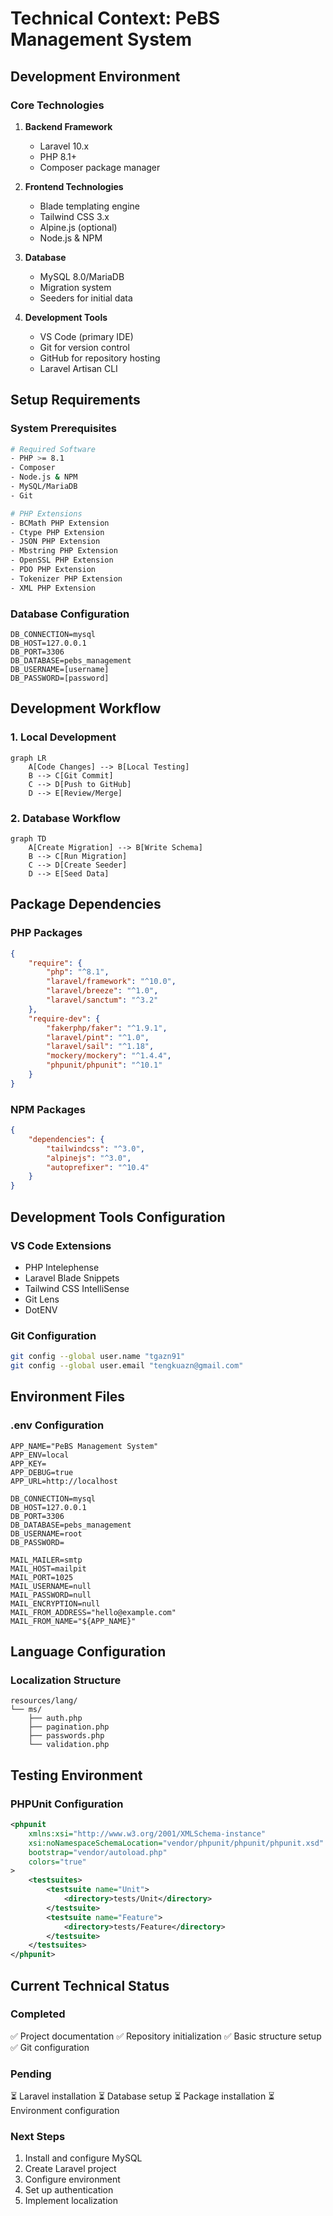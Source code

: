 # Technical Context: PeBS Management System

## Development Environment

### Core Technologies
1. **Backend Framework**
   - Laravel 10.x
   - PHP 8.1+
   - Composer package manager

2. **Frontend Technologies**
   - Blade templating engine
   - Tailwind CSS 3.x
   - Alpine.js (optional)
   - Node.js & NPM

3. **Database**
   - MySQL 8.0/MariaDB
   - Migration system
   - Seeders for initial data

4. **Development Tools**
   - VS Code (primary IDE)
   - Git for version control
   - GitHub for repository hosting
   - Laravel Artisan CLI

## Setup Requirements

### System Prerequisites
```bash
# Required Software
- PHP >= 8.1
- Composer
- Node.js & NPM
- MySQL/MariaDB
- Git

# PHP Extensions
- BCMath PHP Extension
- Ctype PHP Extension
- JSON PHP Extension
- Mbstring PHP Extension
- OpenSSL PHP Extension
- PDO PHP Extension
- Tokenizer PHP Extension
- XML PHP Extension
```

### Database Configuration
```env
DB_CONNECTION=mysql
DB_HOST=127.0.0.1
DB_PORT=3306
DB_DATABASE=pebs_management
DB_USERNAME=[username]
DB_PASSWORD=[password]
```

## Development Workflow

### 1. Local Development
```mermaid
graph LR
    A[Code Changes] --> B[Local Testing]
    B --> C[Git Commit]
    C --> D[Push to GitHub]
    D --> E[Review/Merge]
```

### 2. Database Workflow
```mermaid
graph TD
    A[Create Migration] --> B[Write Schema]
    B --> C[Run Migration]
    C --> D[Create Seeder]
    D --> E[Seed Data]
```

## Package Dependencies

### PHP Packages
```json
{
    "require": {
        "php": "^8.1",
        "laravel/framework": "^10.0",
        "laravel/breeze": "^1.0",
        "laravel/sanctum": "^3.2"
    },
    "require-dev": {
        "fakerphp/faker": "^1.9.1",
        "laravel/pint": "^1.0",
        "laravel/sail": "^1.18",
        "mockery/mockery": "^1.4.4",
        "phpunit/phpunit": "^10.1"
    }
}
```

### NPM Packages
```json
{
    "dependencies": {
        "tailwindcss": "^3.0",
        "alpinejs": "^3.0",
        "autoprefixer": "^10.4"
    }
}
```

## Development Tools Configuration

### VS Code Extensions
- PHP Intelephense
- Laravel Blade Snippets
- Tailwind CSS IntelliSense
- Git Lens
- DotENV

### Git Configuration
```bash
git config --global user.name "tgazn91"
git config --global user.email "tengkuazn@gmail.com"
```

## Environment Files

### .env Configuration
```env
APP_NAME="PeBS Management System"
APP_ENV=local
APP_KEY=
APP_DEBUG=true
APP_URL=http://localhost

DB_CONNECTION=mysql
DB_HOST=127.0.0.1
DB_PORT=3306
DB_DATABASE=pebs_management
DB_USERNAME=root
DB_PASSWORD=

MAIL_MAILER=smtp
MAIL_HOST=mailpit
MAIL_PORT=1025
MAIL_USERNAME=null
MAIL_PASSWORD=null
MAIL_ENCRYPTION=null
MAIL_FROM_ADDRESS="hello@example.com"
MAIL_FROM_NAME="${APP_NAME}"
```

## Language Configuration

### Localization Structure
```
resources/lang/
└── ms/
    ├── auth.php
    ├── pagination.php
    ├── passwords.php
    └── validation.php
```

## Testing Environment

### PHPUnit Configuration
```xml
<phpunit
    xmlns:xsi="http://www.w3.org/2001/XMLSchema-instance"
    xsi:noNamespaceSchemaLocation="vendor/phpunit/phpunit/phpunit.xsd"
    bootstrap="vendor/autoload.php"
    colors="true"
>
    <testsuites>
        <testsuite name="Unit">
            <directory>tests/Unit</directory>
        </testsuite>
        <testsuite name="Feature">
            <directory>tests/Feature</directory>
        </testsuite>
    </testsuites>
</phpunit>
```

## Current Technical Status

### Completed
✅ Project documentation
✅ Repository initialization
✅ Basic structure setup
✅ Git configuration

### Pending
⏳ Laravel installation
⏳ Database setup
⏳ Package installation
⏳ Environment configuration

### Next Steps
1. Install and configure MySQL
2. Create Laravel project
3. Configure environment
4. Set up authentication
5. Implement localization
